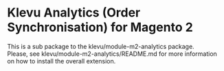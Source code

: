# Klevu Analytics (Order Synchronisation) for Magento 2

This is a sub package to the klevu/module-m2-analytics package.  
Please, see klevu/module-m2-analytics/README.md for more information on how to install the overall extension.